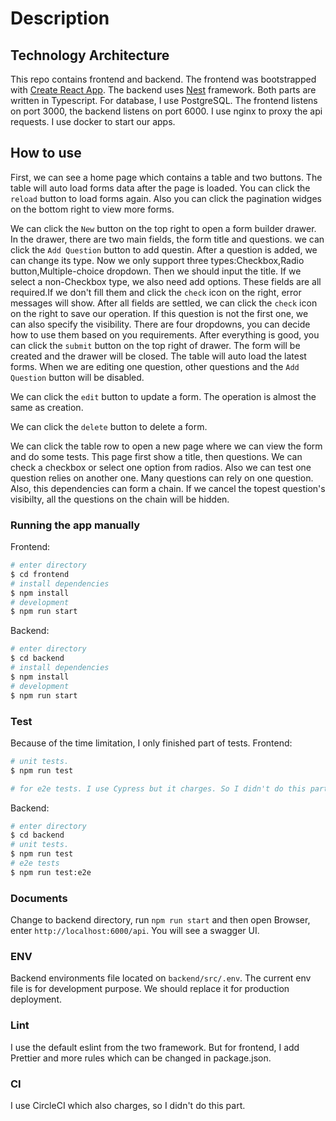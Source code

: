 # Description

## Technology Architecture

This repo contains frontend and backend. The frontend was bootstrapped with [Create React App](https://github.com/facebook/create-react-app). The backend uses [Nest](https://github.com/nestjs/nest) framework. Both parts are written in Typescript. For database, I use PostgreSQL.
The frontend listens on port 3000, the backend listens on port 6000. I use nginx to proxy the api requests. I use docker to start our apps.

## How to use

First, we can see a home page which contains a table and two buttons. The table will auto load forms data after the page is loaded. You can click the `reload` button to load forms again. Also you can click the pagination widges on the bottom right to view more forms.

We can click the `New` button on the top right to open a form builder drawer. In the drawer, there are two main fields, the form title and questions. we can click the `Add Question` button to add questin. After a question is added, we can change its type. Now we only support three types:Checkbox,Radio button,Multiple-choice dropdown. Then we should input the title. If we select a non-Checkbox type, we also need add options. These fields are all required.If we don't fill them and click the `check` icon on the right, error messages will show. After all fields are settled, we can click the `check` icon on the right to save our operation. If this question is not the first one, we can also specify the visibility. There are four dropdowns, you can decide how to use them based on you requirements. After everything is good, you can click the `submit` button on the top right of drawer. The form will be created and the drawer will be closed. The table will auto load the latest forms. When we are editing one question, other questions and the `Add Question` button will be disabled.

We can click the `edit` button to update a form. The operation is almost the same as creation.

We can click the `delete` button to delete a form.

We can click the table row to open a new page where we can view the form and do some tests. This page first show a title, then questions. We can check a checkbox or select one option from radios. Also we can test one question relies on another one. Many questions can rely on one question. Also, this dependencies can form a chain. If we cancel the topest question's visibilty, all the questions on the chain will be hidden.

### Running the app manually

Frontend:

```bash
# enter directory
$ cd frontend
# install dependencies
$ npm install
# development
$ npm run start
```

Backend:

```bash
# enter directory
$ cd backend
# install dependencies
$ npm install
# development
$ npm run start
```

### Test

Because of the time limitation, I only finished part of tests.
Frontend:

```bash
# unit tests.
$ npm run test

# for e2e tests. I use Cypress but it charges. So I didn't do this part.
```

Backend:

```bash
# enter directory
$ cd backend
# unit tests.
$ npm run test
# e2e tests
$ npm run test:e2e
```

### Documents

Change to backend directory, run `npm run start` and then open Browser, enter `http://localhost:6000/api`.
You will see a swagger UI.

### ENV

Backend environments file located on `backend/src/.env`. The current env file is for development purpose. We should replace it for production deployment.

### Lint

I use the default eslint from the two framework. But for frontend, I add Prettier and more rules which can be changed in package.json.

### CI

I use CircleCI which also charges, so I didn't do this part.
